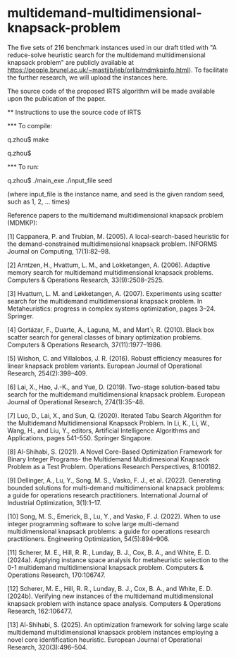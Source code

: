 # multidemand-multidimensional-knapsack-problem
The five sets of 216 benchmark instances used in our draft titled with "A reduce-solve heuristic search for the multidemand multidimensional knapsack problem" are publicly available at https://people.brunel.ac.uk/~mastjjb/jeb/orlib/mdmkpinfo.html). To facilitate the further research, we will upload the instances here. 

The source code of the proposed IRTS algorithm will be made available upon the publication of the paper.

** Instructions to use the source code of IRTS

*** To compile:

q.zhou$ make

q.zhou$

*** To run:

q.zhou$ ./main_exe ./input_file seed

(where input_file is the instance name, and seed is the given random seed, such as 1, 2, ... times)

Reference papers to the multidemand multidimensional knapsack problem (MDMKP):

[1] Cappanera, P. and Trubian, M. (2005). A local-search-based heuristic for the demand-constrained multidimensional knapsack problem. INFORMS Journal on Computing, 17(1):82–98.

[2] Arntzen, H., Hvattum, L. M., and Lokketangen, A. (2006). Adaptive memory search for multidemand multidimensional knapsack problems. Computers & Operations Research, 33(9):2508–2525.

[3] Hvattum, L. M. and Løkketangen, A. (2007). Experiments using scatter search for the multidemand multidimensional knapsack problem. In Metaheuristics: progress in complex systems optimization, pages 3–24. Springer.

[4] Gortázar, F., Duarte, A., Laguna, M., and Mart´ı, R. (2010). Black box scatter search for general classes of binary optimization problems. Computers & Operations Research, 37(11):1977–1986.

[5] Wishon, C. and Villalobos, J. R. (2016). Robust efficiency measures for linear knapsack problem variants. European Journal of Operational Research, 254(2):398–409.

[6] Lai, X., Hao, J.-K., and Yue, D. (2019). Two-stage solution-based tabu search for the multidemand multidimensional knapsack problem. European Journal of Operational Research, 274(1):35–48.

[7] Luo, D., Lai, X., and Sun, Q. (2020). Iterated Tabu Search Algorithm for the Multidemand Multidimensional Knapsack Problem. In Li, K., Li, W., Wang, H., and Liu, Y., editors, Artificial Intelligence Algorithms and Applications, pages 541–550. Springer Singapore.

[8] Al-Shihabi, S. (2021). A Novel Core-Based Optimization Framework for Binary Integer Programs- the Multidemand Multidimesional Knapsack Problem as a Test Problem. Operations Research Perspectives, 8:100182.

[9] Dellinger, A., Lu, Y., Song, M. S., Vasko, F. J., et al. (2022). Generating bounded solutions for multi-demand multidimensional knapsack problems: a guide for operations research practitioners. International Journal of Industrial Optimization, 3(1):1–17.

[10] Song, M. S., Emerick, B., Lu, Y., and Vasko, F. J. (2022). When to use integer programming software to solve large multi-demand multidimensional knapsack problems: a guide for operations research practitioners. Engineering Optimization, 54(5):894–906.

[11]  Scherer, M. E., Hill, R. R., Lunday, B. J., Cox, B. A., and White, E. D. (2024a). Applying instance space analysis for metaheuristic selection to the 0-1 multidemand multidimensional knapsack problem. Computers & Operations Research, 170:106747.

[12] Scherer, M. E., Hill, R. R., Lunday, B. J., Cox, B. A., and White, E. D. (2024b). Verifying new instances of the multidemand multidimensional knapsack problem with instance space analysis. Computers & Operations Research, 162:106477.

[13] Al-Shihabi, S. (2025). An optimization framework for solving large scale multidemand multidimensional knapsack problem instances employing a novel core identification heuristic. European Journal of Operational Research, 320(3):496–504.
